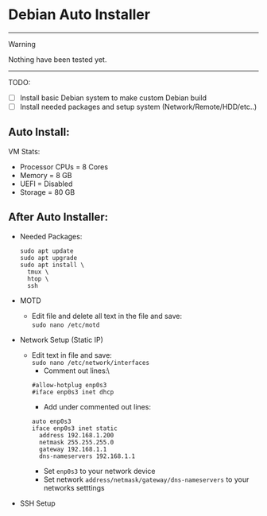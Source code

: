 # Debian Auto Installer

---
> [!WARNING]
> Nothing have been tested yet.
---

TODO:
- [ ] Install basic Debian system to make custom Debian build
- [ ] Install needed packages and setup system (Network/Remote/HDD/etc..)

## Auto Install:
  VM Stats:</br>
  - Processor CPUs = 8 Cores
  - Memory = 8 GB
  - UEFI = Disabled
  - Storage = 80 GB

## After Auto Installer:
- Needed Packages:
  ```
  sudo apt update
  sudo apt upgrade
  sudo apt install \
    tmux \
    htop \
    ssh 
  ```

- MOTD
  - Edit file and delete all text in the file and save:\
  `sudo nano /etc/motd`

- Network Setup (Static IP)
  - Edit text in file and save:\
  `sudo nano /etc/network/interfaces`
    - Comment out lines:\
    ```
    #allow-hotplug enp0s3
    #iface enp0s3 inet dhcp
    ```
    - Add under commented out lines:
    ```
    auto enp0s3
    iface enp0s3 inet static
      address 192.168.1.200
      netmask 255.255.255.0
      gateway 192.168.1.1
      dns-nameservers 192.168.1.1
    ```
    - Set `enp0s3` to your network device<br/>
    - Set network `address/netmask/gateway/dns-nameservers` to your networks setttings

- SSH Setup
